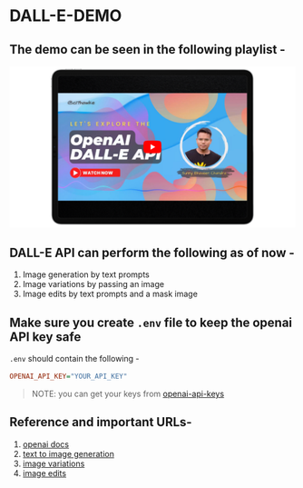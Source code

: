 # DALL-E-DEMO

## The demo can be seen in the following playlist -

[![Playlist URL](input_images/thumbnail.png)](https://youtube.com/playlist?list=PLrdaCCBhU_hkEPpzhs5XtaUscJMB5h0cS)

## DALL-E API can perform the following as of now -

1. Image generation by text prompts
2. Image variations by passing an image
3. Image edits by text prompts and a mask image

## Make sure you create `.env` file to keep the openai API key safe

`.env` should contain the following -

```ini
OPENAI_API_KEY="YOUR_API_KEY"
```

> NOTE: you can get your keys from [openai-api-keys](https://platform.openai.com/account/api-keys)

## Reference and important URLs-

1. [openai docs](https://platform.openai.com/docs/guides/images)
2. [text to image generation](https://platform.openai.com/docs/guides/images/generations)
3. [image variations](https://platform.openai.com/docs/guides/images/variations)
4. [image edits](https://platform.openai.com/docs/guides/images/edits)
